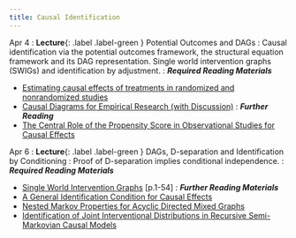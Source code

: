 ```yaml
---
title: Causal Identification
---
```


Apr 4
: **Lecture**{: .label .label-green } Potential Outcomes and DAGs
: Causal identification via the potential outcomes framework, the structural equation framework and its DAG representation. Single world intervention graphs (SWIGs) and identification by adjustment. 
: ***Required Reading Materials***
- [Estimating causal effects of treatments in randomized and nonrandomized studies](http://www.fsb.muohio.edu/lij14/420_paper_Rubin74.pdf)
- [Causal Diagrams for Empirical Research (with Discussion)](https://www.jstor.org/stable/2337329)
: ***Further Reading***
- [The Central Role of the Propensity Score in Observational Studies for Causal Effects](https://www.jstor.org/stable/2335942#metadata_info_tab_contents)

Apr 6
: **Lecture**{: .label .label-green } DAGs, D-separation and Identification by Conditioning
: Proof of D-separation implies conditional independence.
: ***Required Reading Materials***
- [Single World Intervention Graphs](https://csss.uw.edu/Papers/wp128.pdf) [p.1-54]
: ***Further Reading Materials***
- [A General Identification Condition for Causal Effects](https://ftp.cs.ucla.edu/pub/stat_ser/R290-A.pdf)
- [Nested Markov Properties for Acyclic Directed Mixed Graphs](https://arxiv.org/abs/1701.06686)
- [Identification of Joint Interventional Distributions in Recursive Semi-Markovian Causal Models](https://ftp.cs.ucla.edu/pub/stat_ser/r327.pdf)

